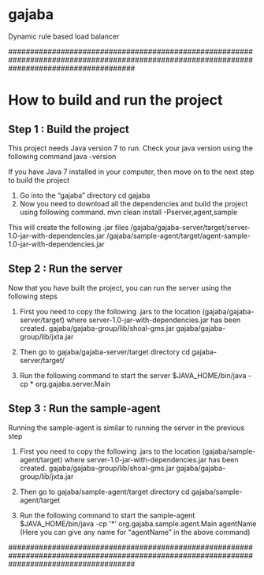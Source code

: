 gajaba
======

Dynamic rule based load balancer


#############################################################################################################################################

How to build and run the project
=================================

Step 1 : Build the project
----------------------------

This project needs Java version 7 to run. Check your java version using the following command
java -version

If you have Java 7 installed in your computer, then move on to the next step to build the project

1. Go into the “gajaba” directory
	cd gajaba
2. Now you need to download all the dependencies and build the project using following command.
	mvn clean install -Pserver,agent,sample

This will create the following .jar files
	/gajaba/gajaba-server/target/server-1.0-jar-with-dependencies.jar
	/gajaba/sample-agent/target/agent-sample-1.0-jar-with-dependencies.jar


Step 2 : Run the server
---------------------------

Now that you have built the project, you can run the server using the following steps

1. First you need to copy the following .jars to the location (gajaba/gajaba-server/target) where server-1.0-jar-with-dependencies.jar has been created.
	gajaba/gajaba-group/lib/shoal-gms.jar
	gajaba/gajaba-group/lib/jxta.jar

2. Then go to gajaba/gajaba-server/target directory
	cd gajaba-server/target/

3. Run the following command to start the server
	$JAVA_HOME/bin/java -cp * org.gajaba.server.Main

Step 3 : Run the sample-agent
--------------------------------

Running the sample-agent is similar to running the server in the previous step

1. First you need to copy the following .jars to the location (gajaba/sample-agent/target) where server-1.0-jar-with-dependencies.jar has been created.
	gajaba/gajaba-group/lib/shoal-gms.jar
	gajaba/gajaba-group/lib/jxta.jar

2. Then go to gajaba/sample-agent/target directory
	cd gajaba/sample-agent/target

3. Run the following command to start the sample-agent
	$JAVA_HOME/bin/java -cp '*' org.gajaba.sample.agent.Main agentName
	(Here you can give any name for “agentName” in the above command)

#############################################################################################################################################